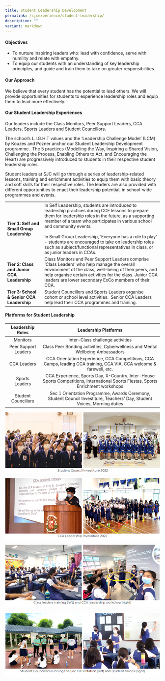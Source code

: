 ```yaml
---
title: Student Leadership Development
permalink: /sjcexperience/student-leadership/
description: ""
variant: markdown
---
```

#### **Objectives**
*   To nurture inspiring leaders who: lead with confidence, serve with humility and relate with empathy.
*   To equip our students with an understanding of key leadership principles, and guide and train them to take on greater responsibilities.

#### **Our Approach**
We believe that every student has the potential to lead others. We will provide opportunities for students to experience leadership roles and equip them to lead more effectively.&nbsp;

#### **Our Student Leadership Experiences**
Our leaders include the Class Monitors, Peer Support Leaders, CCA Leaders, Sports Leaders and Student Councillors.

The school’s L.I.G.H.T values and the ‘Leadership Challenge Model’ (LCM) by Kouzes and Pozner anchor our Student Leadership Development programme.&nbsp; The 5 practices (Modelling the Way, Inspiring a Shared Vision, Challenging the Process, Enabling Others to Act, and Encouraging the Heart) are progressively introduced to students in their respective student leadership roles.&nbsp;

Student leaders at SJC will go through a series of leadership-related lessons, training and enrichment activities to equip them with basic theory and soft skills for their respective roles. The leaders are also provided with different opportunities to enact their leadership potential, in school-wide programmes and events.



|               |               |
| -------- | -------- | 
| **Tier 1: Self and Small Group Leadership**  | In Self Leadership, students are introduced to leadership practices during CCE lessons to prepare them for leadership roles in the future, as a supporting member of a team who participates in various school and community events. <br><br> In Small Group Leadership, ‘Everyone has a role to play’ - students are encouraged to take on leadership roles such as subject/functional representatives in class, or as junior leaders in CCAs.    | 
| **Tier 2: Class and Junior CCA Leadership** | Class Monitors and Peer Support Leaders comprise ‘Class Leaders’ who help manage the overall environment of the class, well-being of their peers, and help organise certain activities for the class. Junior CCA leaders are lower secondary ExCo members of their CCA. |
| **Tier 3: School &amp; Senior CCA Leadership** | Student Councillors and Sports Leaders organise cohort or school level activities.&nbsp; Senior CCA Leaders help lead their CCA programmes and training.&nbsp;|


#### **Platforms for Student Leadership**


|   Leadership Roles   |                                                        Leadership Platforms                                                        |
|:--------------------:|:----------------------------------------------------------------------------------------------------------------------------------:|
| Monitors             | Inter-Class challenge activities                                                                                   |
| Peer Support Leaders | Class Peer Bonding activities, Cyberwellness and Mental Wellbeing Ambassadors            |
| CCA Leaders          | CCA Orientation Experience, CCA Competitions, CCA Camps, leading CCA training, CCA VIA, CCA welcome &amp; farewell, etc.               |
| Sports Leaders       | CCA Experience, Sports Day, X-Country, Inter-House Sports Competitions, International Sports Fiestas, Sports Enrichment workshops  |
|  Student Councillors   | Sec 1 Orientation Programme, Awards Ceremony, Student Council Investiture, Teachers' Day, Student Voices, Morning duties           |
  
  

![](/images/Student%20Development/Student%20Leadership%20Development/S1.png)

![](/images/Student%20Development/Student%20Leadership%20Development/S2.png)

![](/images/Student%20Development/Student%20Leadership%20Development/S3.png)

![](/images/Student%20Development/Student%20Leadership%20Development/S4.png)